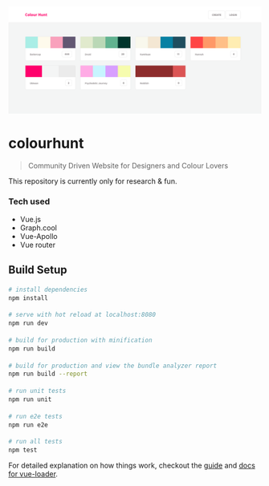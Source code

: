![](./static/colourhunt.png)

# colourhunt

> Community Driven Website for Designers and Colour Lovers

This repository is currently only for research & fun.

### Tech used

- Vue.js
- Graph.cool
- Vue-Apollo
- Vue router

## Build Setup

``` bash
# install dependencies
npm install

# serve with hot reload at localhost:8080
npm run dev

# build for production with minification
npm run build

# build for production and view the bundle analyzer report
npm run build --report

# run unit tests
npm run unit

# run e2e tests
npm run e2e

# run all tests
npm test
```

For detailed explanation on how things work, checkout the [guide](http://vuejs-templates.github.io/webpack/) and [docs for vue-loader](http://vuejs.github.io/vue-loader).

